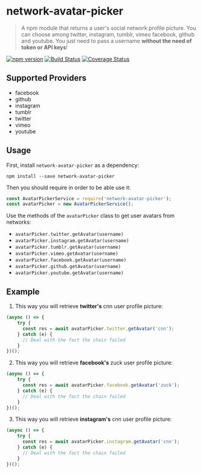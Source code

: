 # network-avatar-picker

> A npm module that returns a user's social network profile picture. You can choose among twitter, instagram, tumblr, vimeo facebook, github and youtube. You just need to pass a username **without the need of token or API keys**!


[![npm version](https://badge.fury.io/js/network-avatar-picker.svg)](https://badge.fury.io/js/network-avatar-picker) [![Build Status](https://travis-ci.org/eldimious/network-avatar-picker.svg?branch=master)](https://travis-ci.org/eldimious/network-avatar-picker) [![Coverage Status](https://coveralls.io/repos/github/eldimious/network-avatar-picker/badge.svg?branch=master)](https://coveralls.io/github/eldimious/network-avatar-picker?branch=master)

## Supported Providers

- facebook
- github
- instagram
- tumblr
- twitter
- vimeo
- youtube

## Usage

First, install `network-avatar-picker` as a dependency:

```shell
npm install --save network-avatar-picker
```

Then you should require in order to be able use it:

```javascript
const AvatarPickerService = require('network-avatar-picker');
const avatarPicker = new AvatarPickerService();
```

Use the methods of the `avatarPicker` class to get user avatars from networks:
- `avatarPicker.twitter.getAvatar(username)`
- `avatarPicker.instagram.getAvatar(username)`
- `avatarPicker.tumblr.getAvatar(username)`
- `avatarPicker.vimeo.getAvatar(username)`
- `avatarPicker.facebook.getAvatar(username)`
- `avatarPicker.github.getAvatar(username)`
- `avatarPicker.youtube.getAvatar(username)`

## Example

1) This way you will retrieve **twitter's** cnn user profile picture:

```JavaScript
(async () => {
    try {
      const res = await avatarPicker.twitter.getAvatar('cnn');
    } catch (e) {
      // Deal with the fact the chain failed
    }
})();
```

2) This way you will retrieve **facebook's** zuck user profile picture:

```JavaScript
(async () => {
    try {
      const res = await avatarPicker.facebook.getAvatar('zuck');
    } catch (e) {
      // Deal with the fact the chain failed
    }
})();
```

3) This way you will retrieve **instagram's** cnn user profile picture:

```JavaScript
(async () => {
    try {
      const res = await avatarPicker.instagram.getAvatar('cnn');
    } catch (e) {
      // Deal with the fact the chain failed
    }
})();
```
